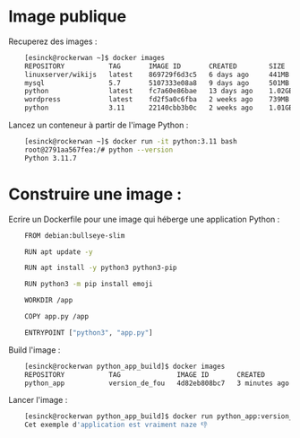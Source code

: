 # Image publique

Recuperez des images :
```bash
	[esinck@rockerwan ~]$ docker images
	REPOSITORY           TAG       IMAGE ID       CREATED        SIZE
	linuxserver/wikijs   latest    869729f6d3c5   6 days ago     441MB
	mysql                5.7       5107333e08a8   9 days ago     501MB
	python               latest    fc7a60e86bae   13 days ago    1.02GB
	wordpress            latest    fd2f5a0c6fba   2 weeks ago    739MB
	python               3.11      22140cbb3b0c   2 weeks ago    1.01GB
```

Lancez un conteneur à partir de l'image Python :
```bash
	[esinck@rockerwan ~]$ docker run -it python:3.11 bash
	root@2791aa567fea:/# python --version
	Python 3.11.7
```

# Construire une image :

Ecrire un Dockerfile pour une image qui héberge une application Python :

```bash
	FROM debian:bullseye-slim

	RUN apt update -y 

	RUN apt install -y python3 python3-pip

	RUN python3 -m pip install emoji

	WORKDIR /app

	COPY app.py /app

	ENTRYPOINT ["python3", "app.py"]
```

Build l'image :
```bash
	[esinck@rockerwan python_app_build]$ docker images
	REPOSITORY           TAG              IMAGE ID       CREATED         SIZE
	python_app           version_de_fou   4d82eb808bc7   3 minutes ago   441MB
```

Lancer l'image :
```bash
	[esinck@rockerwan python_app_build]$ docker run python_app:version_de_fou
	Cet exemple d'application est vraiment naze 👎
```

